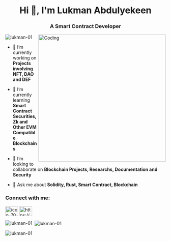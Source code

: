 <h1 align="center">Hi 👋, I'm Lukman Abdulyekeen</h1>
<h3 align="center">A Smart Contract Developer</h3>
<img align="right" alt="Coding" width="400" src="https://encrypted-tbn0.gstatic.com/images?q=tbn:ANd9GcTtthdLuIGpO4jobk3Z_4iim0kjzI5iDeiRsw&usqp=CAU">

<p align="left"> <img src="https://komarev.com/ghpvc/?username=lukman-01&label=Profile%20views&color=0e75b6&style=flat" alt="lukman-01" /> </p>

- 🔭 I’m currently working on **Projects involving NFT, DAO and DEF**

- 🌱 I’m currently learning **Smart Contract Securities, Zk and Other EVM Compatible Blockchains**

- 👯 I’m looking to collaborate on **Blockchain Projects, Researchs, Documentation and Security**

- 💬 Ask me about **Solidity, Rust, Smart Contract, Blockchain**

<h3 align="left">Connect with me:</h3>
<p align="left">
<a href="https://twitter.com/icon_70" target="blank"><img align="center" src="https://raw.githubusercontent.com/rahuldkjain/github-profile-readme-generator/master/src/images/icons/Social/twitter.svg" alt="icon_70" height="30" width="40" /></a>
<a href="https://linkedin.com/in/https://www.linkedin.com/in/lukman-abdulyekeen-75746323a/" target="blank"><img align="center" src="https://raw.githubusercontent.com/rahuldkjain/github-profile-readme-generator/master/src/images/icons/Social/linked-in-alt.svg" alt="https://www.linkedin.com/in/lukman-abdulyekeen-75746323a/" height="30" width="40" /></a>
</p>

<p><img align="left" src="https://github-readme-stats.vercel.app/api/top-langs?username=lukman-01&show_icons=true&locale=en&layout=compact" alt="lukman-01" /></p>

<p>&nbsp;<img align="center" src="https://github-readme-stats.vercel.app/api?username=lukman-01&show_icons=true&locale=en" alt="lukman-01" /></p>

<p><img align="center" src="https://github-readme-streak-stats.herokuapp.com/?user=lukman-01&" alt="lukman-01" /></p>
